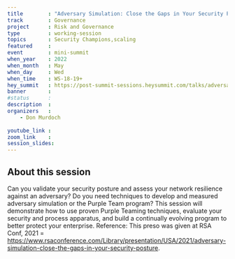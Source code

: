 ```yaml
---
title        : "Adversary Simulation: Close the Gaps in Your Security Posture"
track        : Governance
project      : Risk and Governance
type         : working-session
topics       : Security Champions,scaling
featured     :
event        : mini-summit
when_year    : 2022
when_month   : May
when_day     : Wed
when_time    : WS-18-19+
hey_summit   : https://post-summit-sessions.heysummit.com/talks/adversary-simulation-close-the-gaps-in-your-security-posture/
banner       : 
#status      : 
description  :
organizers   :
    - Don Murdoch
    
youtube_link : 
zoom_link    : 
session_slides:
---
```




## About this session
Can you validate your security posture and assess your network resilience against an adversary? Do you need techniques to develop and measured adversary simulation or the Purple Team program? This session will demonstrate how to use proven Purple Teaming techniques, evaluate your security and process apparatus, and build a continually evolving program to better protect your enterprise.
Reference:
This preso was given at RSA Conf, 2021 = https://www.rsaconference.com/Library/presentation/USA/2021/adversary-simulation-close-the-gaps-in-your-security-posture.


